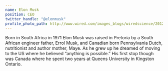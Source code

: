 ```yaml
---
name: Elon Musk
position: CEO
twitter_handle: "@elonmusk"
profile_photo_path: http://www.wired.com/images_blogs/wiredscience/2012/10/ff_musk4_f.jpg
---
```

Born in South Africa in 1971 Elon Musk was raised in Pretoria by a South African engineer father, Errol Musk, and Canadian born Pennsylvania Dutch, nutritionist and author mother, Maye. As he grew up he dreamed of moving to the US where he believed “anything is possible.” His first stop though was Canada where he spent two years at Queens University in Kingston Ontario.